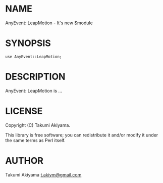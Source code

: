 # NAME

AnyEvent::LeapMotion - It's new $module

# SYNOPSIS

    use AnyEvent::LeapMotion;

# DESCRIPTION

AnyEvent::LeapMotion is ...

# LICENSE

Copyright (C) Takumi Akiyama.

This library is free software; you can redistribute it and/or modify
it under the same terms as Perl itself.

# AUTHOR

Takumi Akiyama <t.akiym@gmail.com>
